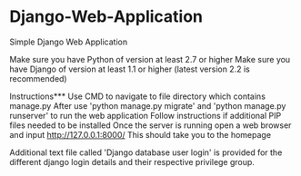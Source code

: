 # Django-Web-Application
Simple Django Web Application

Make sure you have Python of version at least 2.7 or higher
Make sure you have Django of version at least 1.1 or higher (latest version 2.2 is recommended)

Instructions***
Use CMD to navigate to file directory which contains manage.py
After use 'python manage.py migrate' and 'python manage.py runserver' to run the web application
Follow instructions if additional PIP files needed to be installed
Once the server is running open a web browser and input http://127.0.0.1:8000/
This should take you to the homepage

Additional text file called 'Django database user login' is provided for the different django login details and their respective privilege group.
